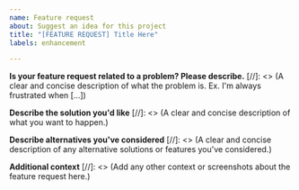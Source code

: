 ```yaml
---
name: Feature request
about: Suggest an idea for this project
title: "[FEATURE REQUEST] Title Here"
labels: enhancement

---
```


**Is your feature request related to a problem? Please describe.**
[//]: <> (A clear and concise description of what the problem is. Ex. I'm always frustrated when [...])

**Describe the solution you'd like**
[//]: <> (A clear and concise description of what you want to happen.)

**Describe alternatives you've considered**
[//]: <> (A clear and concise description of any alternative solutions or features you've considered.)

**Additional context**
[//]: <> (Add any other context or screenshots about the feature request here.)
